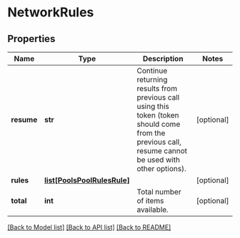 # NetworkRules

## Properties
Name | Type | Description | Notes
------------ | ------------- | ------------- | -------------
**resume** | **str** | Continue returning results from previous call using this token (token should come from the previous call, resume cannot be used with other options). | [optional] 
**rules** | [**list[PoolsPoolRulesRule]**](PoolsPoolRulesRule.md) |  | [optional] 
**total** | **int** | Total number of items available. | [optional] 

[[Back to Model list]](../README.md#documentation-for-models) [[Back to API list]](../README.md#documentation-for-api-endpoints) [[Back to README]](../README.md)


